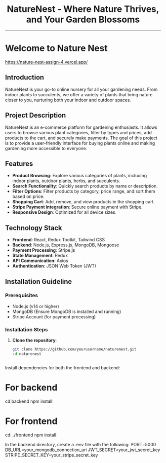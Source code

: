 <div align="center">
  <h1>NatureNest - Where Nature Thrives, and Your Garden Blossoms</h1>
</div>

---

# Welcome to Nature Nest
https://nature-nest-assign-4.vercel.app/

## Introduction

NatureNest is your go-to online nursery for all your gardening needs. From indoor plants to succulents, we offer a variety of plants that bring nature closer to you, nurturing both your indoor and outdoor spaces.

## Project Description

NatureNest is an e-commerce platform for gardening enthusiasts. It allows users to browse various plant categories, filter by types and prices, add products to the cart, and securely make payments. The goal of this project is to provide a user-friendly interface for buying plants online and making gardening more accessible to everyone.

## Features

- **Product Browsing**: Explore various categories of plants, including indoor plants, outdoor plants, herbs, and succulents.
- **Search Functionality**: Quickly search products by name or description.
- **Filter Options**: Filter products by category, price range, and sort them based on price.
- **Shopping Cart**: Add, remove, and view products in the shopping cart.
- **Stripe Payment Integration**: Secure online payment with Stripe.
- **Responsive Design**: Optimized for all device sizes.

## Technology Stack

- **Frontend**: React, Redux Toolkit, Tailwind CSS
- **Backend**: Node.js, Express.js, MongoDB, Mongoose
- **Payment Processing**: Stripe.js
- **State Management**: Redux
- **API Communication**: Axios
- **Authentication**: JSON Web Token (JWT)

## Installation Guideline

### Prerequisites

- Node.js (v14 or higher)
- MongoDB (Ensure MongoDB is installed and running)
- Stripe Account (for payment processing)

### Installation Steps

1. **Clone the repository**:
   ```bash
   git clone https://github.com/yourusername/naturenest.git
   cd naturenest



Install dependencies for both the frontend and backend:
# For backend
cd backend
npm install

# For frontend
cd ../frontend
npm install

In the backend directory, create a .env file with the following:
PORT=5000
DB_URL=your_mongodb_connection_uri
JWT_SECRET=your_jwt_secret_key
STRIPE_SECRET_KEY=your_stripe_secret_key
